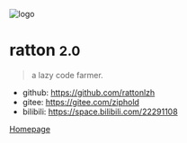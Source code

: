 <!-- _coverpage.md -->


![logo](static/img/logo-en.png ':size=200x70')

# ratton <small>2.0</small>

> a lazy code farmer.

* github: https://github.com/rattonlzh
* gitee: https://gitee.com/ziphold
* bilibili: https://space.bilibili.com/22291108

[Homepage](https://rattonlzh.github.io/homepage/homepage.html)
<!-- [Get Started](#quick-start) -->

<!-- background image -->

<!-- ![](_media/bg.png) -->

<!-- background color -->

<!-- ![color](#f0f0f0) -->

